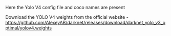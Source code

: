 Here the Yolo V4 config file and coco names are present

Download the YOLO V4 weights from the official website - https://github.com/AlexeyAB/darknet/releases/download/darknet_yolo_v3_optimal/yolov4.weights
